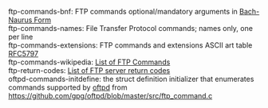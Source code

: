 ftp-commands-bnf: FTP commands optional/mandatory arguments in [Bach-Naurus Form](https://wikipedia.org/wiki/Backus%E2%80%93Naur_form)  
ftp-commands-names: File Transfer Protocol commands; names only, one per line  
ftp-commands-extensions: FTP commands and extensions ASCII art table [RFC5797](https://tool.ietf.org/html/rfc5797)  
ftp-commands-wikipedia: [List of FTP Commands](https://wikipedia.org/wiki/List_of_FTP_commands)  
ftp-return-codes: [List of FTP server return codes](https://wikipedia.org/wiki/List_of_FTP_server_return_codes)  
oftpd-commands-initdefine: the struct definition initializer that enumerates commands supported by [oftpd](https://www.time-travellers.org/oftpd) from <https://github.com/gpg/oftpd/blob/master/src/ftp_command.c>  
